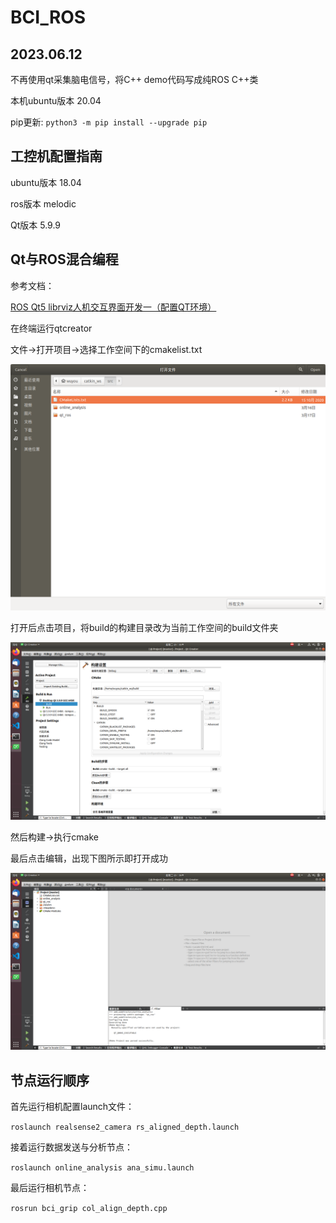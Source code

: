 # BCI_ROS

## 2023.06.12

不再使用qt采集脑电信号，将C++ demo代码写成纯ROS C++类

本机ubuntu版本 20.04

pip更新: `python3 -m pip install --upgrade pip`

## 工控机配置指南

ubuntu版本 18.04

ros版本 melodic

Qt版本 5.9.9

## Qt与ROS混合编程

参考文档：

[ROS Qt5 librviz人机交互界面开发一（配置QT环境）](https://blog.csdn.net/qq_38441692/article/details/105158790)

在终端运行qtcreator

文件->打开项目->选择工作空间下的cmakelist.txt

![选择cmakelist](qt1.png)

打开后点击项目，将build的构建目录改为当前工作空间的build文件夹

![选择build](qt2.png)

然后构建->执行cmake

最后点击编辑，出现下图所示即打开成功

![success](qt3.png)

## 节点运行顺序

首先运行相机配置launch文件：

`roslaunch realsense2_camera rs_aligned_depth.launch`

接着运行数据发送与分析节点：

`roslaunch online_analysis ana_simu.launch`

最后运行相机节点：

`rosrun bci_grip col_align_depth.cpp`
